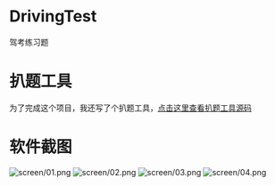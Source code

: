 # DrivingTest
驾考练习题

# 扒题工具

为了完成这个项目，我还写了个扒题工具，[点击这里查看扒题工具源码](https://github.com/plter/JiakaoParser)

# 软件截图

![screen/01.png](screen/01.png)
![screen/02.png](screen/02.png)
![screen/03.png](screen/03.png)
![screen/04.png](screen/04.png)
